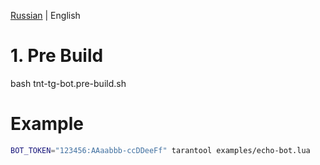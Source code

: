 [Russian](README_RU.md) | English</br>

# 1. Pre Build
bash tnt-tg-bot.pre-build.sh

# Example
```bash
BOT_TOKEN="123456:AAaabbb-ccDDeeFf" tarantool examples/echo-bot.lua
```
